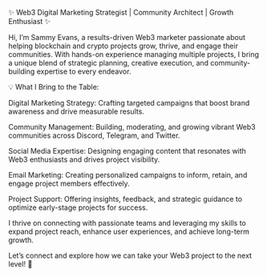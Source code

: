 ✨ Web3 Digital Marketing Strategist | Community Architect | Growth Enthusiast ✨

Hi, I’m Sammy Evans, a results-driven Web3 marketer passionate about helping blockchain and crypto projects grow, thrive, and engage their communities. With hands-on experience managing multiple projects, I bring a unique blend of strategic planning, creative execution, and community-building expertise to every endeavor.

💡 What I Bring to the Table:

Digital Marketing Strategy: Crafting targeted campaigns that boost brand awareness and drive measurable results.

Community Management: Building, moderating, and growing vibrant Web3 communities across Discord, Telegram, and Twitter.

Social Media Expertise: Designing engaging content that resonates with Web3 enthusiasts and drives project visibility.

Email Marketing: Creating personalized campaigns to inform, retain, and engage project members effectively.

Project Support: Offering insights, feedback, and strategic guidance to optimize early-stage projects for success.

I thrive on connecting with passionate teams and leveraging my skills to expand project reach, enhance user experiences, and achieve long-term growth.

Let’s connect and explore how we can take your Web3 project to the next level! 🚀
